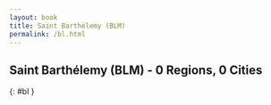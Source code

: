 ```yaml
---
layout: book
title: Saint Barthélemy (BLM)
permalink: /bl.html
---
```


## Saint Barthélemy (BLM) - 0 Regions, 0 Cities
{: #bl }






 

